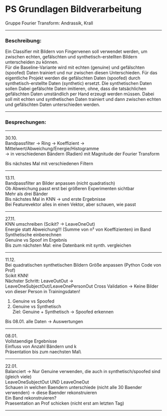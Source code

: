 # PS Grundlagen Bildverarbeitung
Gruppe Fourier Transform: Andrassik, Krall

------------------------------------------------------------------------------------------------------

### Beschreibung:
Ein Classifier mit Bildern von Fingervenen soll verwendet werden, um zwischen echten, gefälschten und
synthetisch-erstellten Bildern unterscheiden zu können.\
Für die Baseline-Variante wird mit echten (genuine) und gefälschten (spoofed) Daten trainiert und nur
zwischen diesen Unterschieden.
Für das eigentliche Projekt werden die gefälschten Daten (spoofed) durch synthetisch-erstellte Daten
(synthetic) ersetzt. Die synthetischen Daten sollen Dabei gefälschte Daten imitieren, ohne, dass die
tatsächlichen gefälschten Daten umständlich per Hand erzeugt werden müssen.
Dabei soll mit echten und synthetischen Daten trainiert und dann zwischen echten und gefälschten Daten
unterschieden werden.

------------------------------------------------------------------------------------------------------

### Besprechungen:

------------------------------------------------------------------------------------------------------

30.10.\
Bandpassfilter -> Ring -> Koeffizient -> Mittelwert/Abweichung/Energie/Histogramme\
-> in verschiedenen Bändern (Radien) mit Magnitude der Fourier Transform

Bis nächstes Mal mit verschiedenen Filtern 

------------------------------------------------------------------------------------------------------

13.11.\
Bandpassfilter an Bilder anpassen (nicht quadratisch)\
Ob Abweichung passt erst bei größeren Experimenten sichtbar\
Mehr als drei Bänder\
Bis nächstes Mal in KNN -> und erste Ergebnisse\
Bei Featurevektor alles in einen Vektor, aber schauen, wie passt

------------------------------------------------------------------------------------------------------

27.11.\
KNN umschreiben (Scikit? -> LeaveOneOut)\
Energie statt Abweichung!!! (Summe von n² von Koeffizienten) im Band\
Synthetische einberechnen\
Genuine vs Spoof im Ergebnis\
Bis zum nächsten Mal: eine Datenbank mit synth. vergleichen

------------------------------------------------------------------------------------------------------

11.12.\
Bei quadratischen synthetischen Bildern Größe anpassen (Python Code von Prof)\
Scikit KNN!\
Nächster Schritt: LeaveOutOut -> LeaveOneSubjectOut/LeaveOnePersonOut Cross Validation
	-> Keine Bilder von dieser Person in Trainingsdaten!

1. Genuine vs Spoofed
2. Genuine vs Synthetisch\
Ziel: Genuine + Synthetisch -> Spoofed erkennen

Bis 08.01. alle Daten -> Auswertungen

------------------------------------------------------------------------------------------------------

08.01.\
Vollstaendige Ergebnisse\
Einfluss von Anzahl Bändern und k\
Präsentation bis zum naechsten Mal\

------------------------------------------------------------------------------------------------------

22.01.\
Balanciert -> Nur Genuine verwenden, die auch in synthetisch/spoofed sind (gleich viele)\
LeaveOneSubjectOut UND LeaveOneOut\
Schauen in welchen Baendern unterschiede (nicht alle 30 Baender verwenden) -> diese Baender rekonstruieren\
Ein Band rekonstruieren?\
Praesentation an Prof schicken (nicht erst am letzten Tag)

------------------------------------------------------------------------------------------------------














